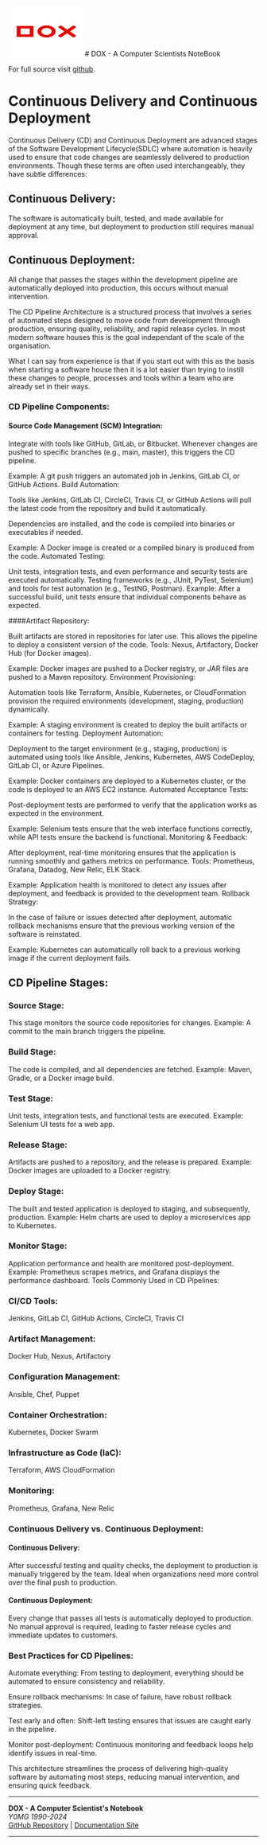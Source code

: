 <img src="dox.png" width="150" height="100" alt="YOMG Lab Documentation">
# DOX - A Computer Scientists NoteBook

For full source visit [github](https://github.com/youroldmangaming/DOX/).

# Continuous Delivery and Continuous Deployment

Continuous Delivery (CD) and Continuous Deployment are advanced stages of the Software Development Lifecycle(SDLC) where automation is heavily used to ensure that code changes are seamlessly delivered to production environments. Though these terms are often used interchangeably, they have subtle differences:

## Continuous Delivery: 
The software is automatically built, tested, and made available for deployment at any time, but deployment to production still requires manual approval.

## Continuous Deployment: 
All change that passes the stages within the development pipeline are automatically deployed into production, this occurs without manual intervention.

The CD Pipeline Architecture is a structured process that involves a series of automated steps designed to move code from development through production, ensuring quality, reliability, and rapid release cycles.
In most modern software houses this is the goal independant of the scale of the organisation.

What I can say from experience is that if you start out with this as the basis when starting a software house then it is a lot easier than trying to instill these changes to people, processes and tools within a team who are already set in their ways.





### CD Pipeline Components:
#### Source Code Management (SCM) Integration:

Integrate with tools like GitHub, GitLab, or Bitbucket.
Whenever changes are pushed to specific branches (e.g., main, master), this triggers the CD pipeline.

Example: A git push triggers an automated job in Jenkins, GitLab CI, or GitHub Actions.
Build Automation:

Tools like Jenkins, GitLab CI, CircleCI, Travis CI, or GitHub Actions will pull the latest code from the repository and build it automatically.

Dependencies are installed, and the code is compiled into binaries or executables if needed.

Example: A Docker image is created or a compiled binary is produced from the code.
Automated Testing:

Unit tests, integration tests, and even performance and security tests are executed automatically.
Testing frameworks (e.g., JUnit, PyTest, Selenium) and tools for test automation (e.g., TestNG, Postman).
Example: After a successful build, unit tests ensure that individual components behave as expected.

####Artifact Repository:

Built artifacts are stored in repositories for later use. This allows the pipeline to deploy a consistent version of the code.
Tools: Nexus, Artifactory, Docker Hub (for Docker images).

Example: Docker images are pushed to a Docker registry, or JAR files are pushed to a Maven repository.
Environment Provisioning:

Automation tools like Terraform, Ansible, Kubernetes, or CloudFormation provision the required environments (development, staging, production) dynamically.

Example: A staging environment is created to deploy the built artifacts or containers for testing.
Deployment Automation:

Deployment to the target environment (e.g., staging, production) is automated using tools like Ansible, Jenkins, Kubernetes, AWS CodeDeploy, GitLab CI, or Azure Pipelines.

Example: Docker containers are deployed to a Kubernetes cluster, or the code is deployed to an AWS EC2 instance.
Automated Acceptance Tests:

Post-deployment tests are performed to verify that the application works as expected in the environment.

Example: Selenium tests ensure that the web interface functions correctly, while API tests ensure the backend is functional.
Monitoring & Feedback:

After deployment, real-time monitoring ensures that the application is running smoothly and gathers metrics on performance.
Tools: Prometheus, Grafana, Datadog, New Relic, ELK Stack.

Example: Application health is monitored to detect any issues after deployment, and feedback is provided to the development team.
Rollback Strategy:

In the case of failure or issues detected after deployment, automatic rollback mechanisms ensure that the previous working version of the software is reinstated.

Example: Kubernetes can automatically roll back to a previous working image if the current deployment fails.


## CD Pipeline Stages:

### Source Stage:

This stage monitors the source code repositories for changes.
Example: A commit to the main branch triggers the pipeline.

### Build Stage:

The code is compiled, and all dependencies are fetched.
Example: Maven, Gradle, or a Docker image build.

### Test Stage:

Unit tests, integration tests, and functional tests are executed.
Example: Selenium UI tests for a web app.

### Release Stage:

Artifacts are pushed to a repository, and the release is prepared.
Example: Docker images are uploaded to a Docker registry.

### Deploy Stage:

The built and tested application is deployed to staging, and subsequently, production.
Example: Helm charts are used to deploy a microservices app to Kubernetes.

### Monitor Stage:

Application performance and health are monitored post-deployment.
Example: Prometheus scrapes metrics, and Grafana displays the performance dashboard.
Tools Commonly Used in CD Pipelines:

### CI/CD Tools:

Jenkins, GitLab CI, GitHub Actions, CircleCI, Travis CI


### Artifact Management:

Docker Hub, Nexus, Artifactory

### Configuration Management:

Ansible, Chef, Puppet

### Container Orchestration:

Kubernetes, Docker Swarm

### Infrastructure as Code (IaC):

Terraform, AWS CloudFormation

### Monitoring:

Prometheus, Grafana, New Relic

### Continuous Delivery vs. Continuous Deployment:

#### Continuous Delivery:
After successful testing and quality checks, the deployment to production is manually triggered by the team.
Ideal when organizations need more control over the final push to production.

#### Continuous Deployment:
Every change that passes all tests is automatically deployed to production.
No manual approval is required, leading to faster release cycles and immediate updates to customers.

### Best Practices for CD Pipelines:
Automate everything: From testing to deployment, everything should be automated to ensure consistency and reliability.

Ensure rollback mechanisms: In case of failure, have robust rollback strategies.

Test early and often: Shift-left testing ensures that issues are caught early in the pipeline.

Monitor post-deployment: Continuous monitoring and feedback loops help identify issues in real-time.

This architecture streamlines the process of delivering high-quality software by automating most steps, reducing manual intervention, and ensuring quick feedback.

---
**DOX - A Computer Scientist's Notebook**  
_Y0MG 1990-2024_  
[GitHub Repository](https://github.com/youroldmangaming/DOX/tree/master) | [Documentation Site](https://dox.youroldmangaming.com)

---
